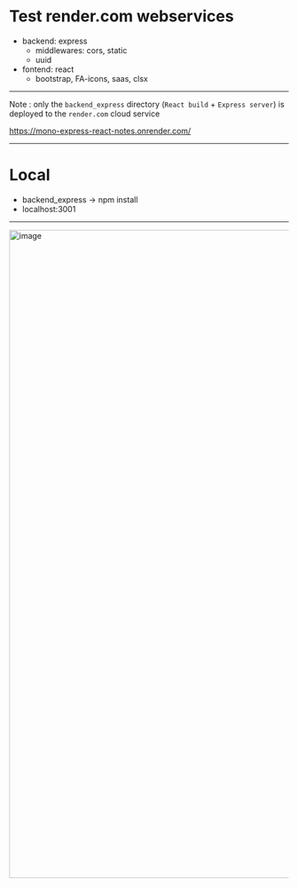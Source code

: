 # Test render.com webservices 
- backend: express
  + middlewares: cors, static 
  + uuid 
- fontend: react
  + bootstrap, FA-icons, saas, clsx

----
Note : only the `backend_express` directory (`React build` + `Express server`) is deployed to the `render.com` cloud service

https://mono-express-react-notes.onrender.com/

----
# Local
- backend_express -> npm install
- localhost:3001
----

<img width="1168" alt="image" src="https://user-images.githubusercontent.com/99029880/220647119-8287980e-24b1-4c07-a25d-3e6dd509da19.png">
